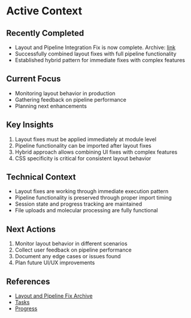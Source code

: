 # Active Context

## Recently Completed
- Layout and Pipeline Integration Fix is now complete. Archive: [link](../memory-bank/archive/archive-layout-pipeline-fix.md)
- Successfully combined layout fixes with full pipeline functionality
- Established hybrid pattern for immediate fixes with complex features

## Current Focus
- Monitoring layout behavior in production
- Gathering feedback on pipeline performance
- Planning next enhancements

## Key Insights
1. Layout fixes must be applied immediately at module level
2. Pipeline functionality can be imported after layout fixes
3. Hybrid approach allows combining UI fixes with complex features
4. CSS specificity is critical for consistent layout behavior

## Technical Context
- Layout fixes are working through immediate execution pattern
- Pipeline functionality is preserved through proper import timing
- Session state and progress tracking are maintained
- File uploads and molecular processing are fully functional

## Next Actions
1. Monitor layout behavior in different scenarios
2. Collect user feedback on pipeline performance
3. Document any edge cases or issues found
4. Plan future UI/UX improvements

## References
- [Layout and Pipeline Fix Archive](../memory-bank/archive/archive-layout-pipeline-fix.md)
- [Tasks](tasks.md)
- [Progress](progress.md)
